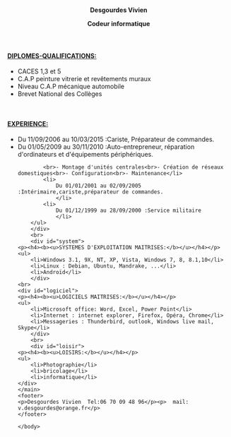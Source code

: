<!DOCTYPE html>
<html lang="fr">
    <head>
	<link type="text/css" rel="stylesheet" href="stylesheet.css"/>
        <title>CV DESGOURDES VIVIEN </title>
    </head>
    <body>
        <header>
            <h4><p>Desgourdes Vivien</p>
			<p>Codeur informatique</p></h4>
        </header>
	<main>
	<div id ="diplomes">
			<h4><b><u><p>DIPLOMES-QUALIFICATIONS:</p></b></u></h4>
		<ul>
			<li>
				CACES 1,3 et 5
			<li>
				C.A.P peinture vitrerie et revêtements muraux
				</li>
			<li>
				Niveau C.A.P mécanique automobile
				</li>
			<li>
				Brevet National des Collèges
				</li>
		</ul>
		</div>
		<br>
		<div id="experience">
			<h4><b><u><p>EXPERIENCE:</p></b></u></h4>
		<ul>
			<li>
				Du 11/09/2006 au 10/03/2015 :Cariste, Préparateur de commandes.
				</li>
			<li>
				Du 01/05/2009 au 30/11/2010 :Auto-entrepreneur, réparation d'ordinateurs et d'équipements périphériques.
				
			<br>- Montage d'unités centrales<br>- Création de réseaux domestiques<br>- Configuration<br>- Maintenance</li>
			<li>
				Du 01/01/2001 au 02/09/2005 :Intérimaire,cariste,préparateur de commandes.
				</li>
			<li>
				Du 01/12/1999 au 28/09/2000 :Service militaire
				</li>
		</ul>
		</div>
		<br>
		<div id="system">
	<p><h4><b><u>SYSTEMES D'EXPLOITATION MAITRISES:</b></u></h4></p>
	<ul>
		<li>Windows 3.1, 9X, NT, XP, Vista, Windows 7, 8, 8.1,10</li>
		<li>Linux : Debian, Ubuntu, Mandrake, ...</li>
		<li>Androïd</li>
		</div>
	<br>
	<div id="logiciel">
	<p><h4><b><u>LOGICIELS MAITRISES:</b></u></h4></p>
	<ul>
		<li>Microsoft office: Word, Excel, Power Point</li>
		<li>Internet : internet explorer, Firefox, Opéra, Chrome</li>
		<li>Messageries : Thunderbird, outlook, Windows live mail, Skype</li>
		</div>
		<br>
		<div id="loisir">
	<p><h4><b><u>LOISIRS:</b></u></h4></p>
	<ul>
		<li>Photographie</li>
		<li>bricolage</li>
		<li>informatique</li>
	</div>
	</main>
	<footer>
	<p>Desgourdes Vivien  Tel:06 70 09 48 96</p><p>  mail: v.desgourdes@orange.fr</p>
	</footer>
	
    </body>
</html>
